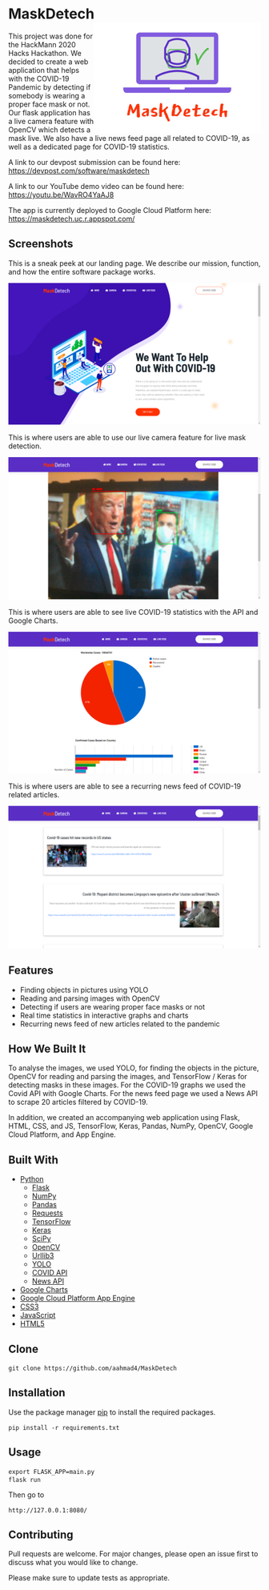 # MaskDetech <img src="maskdetechlogo.png" align="right" alt="Logo">

This project was done for the HackMann 2020 Hacks Hackathon. We decided to create a web application that helps with the COVID-19 Pandemic by detecting if somebody is wearing a proper face mask or not. Our flask application has a live camera feature with OpenCV which detects a mask live. We also have a live news feed page all related to COVID-19, as well as a dedicated page for COVID-19 statistics.  

A link to our devpost submission can be found here: https://devpost.com/software/maskdetech

A link to our YouTube demo video can be found here: https://youtu.be/WavRO4YaAJ8

The app is currently deployed to Google Cloud Platform here: https://maskdetech.uc.r.appspot.com/


## Screenshots 

This is a sneak peek at our landing page. We describe our mission, function, and how the entire software package works. 

![](landing.png)

This is where users are able to use our live camera feature for live mask detection.

![](upload.png)

This is where users are able to see live COVID-19 statistics with the API and Google Charts.

![](covid.png)

This is where users are able to see a recurring news feed of COVID-19 related articles.

![](news.png)

## Features
 
* Finding objects in pictures using YOLO
* Reading and parsing images with OpenCV
* Detecting if users are wearing proper face masks or not
* Real time statistics in interactive graphs and charts
* Recurring news feed of new articles related to the pandemic

## How We Built It

To analyse the images, we used YOLO, for finding the objects in the picture, OpenCV for reading and parsing the images, and TensorFlow / Keras for detecting masks in these images. For the COVID-19 graphs we used the Covid API with Google Charts. For the news feed page we used a News API to scrape 20 articles filtered by COVID-19. 

In addition, we created an accompanying web application using Flask, HTML, CSS, and JS, TensorFlow, Keras, Pandas, NumPy, OpenCV, Google Cloud Platform, and App Engine.

## Built With

* [Python](https://www.python.org/)
   * [Flask](https://flask.palletsprojects.com/)
   * [NumPy](https://numpy.org/)
   * [Pandas](https://pandas.pydata.org/)
   * [Requests](https://requests.readthedocs.io/en/master/)
   * [TensorFlow](https://www.tensorflow.org/)
   * [Keras](https://keras.io/)
   * [SciPy](https://www.scipy.org/)
   * [OpenCV](https://opencv.org/)
   * [Urllib3](https://urllib3.readthedocs.io/en/latest/)
   * [YOLO](https://www.pyimagesearch.com/2018/11/12/yolo-object-detection-with-opencv/)
   * [COVID API](https://pypi.org/project/COVID19Py/)
   * [News API](https://newsapi.org/docs/client-libraries/python)
* [Google Charts](https://developers.google.com/chart)
* [Google Cloud Platform App Engine](https://cloud.google.com/appengine/docs/python)
* [CSS3](https://developer.mozilla.org/en-US/docs/Archive/CSS3#:~:text=CSS3%20is%20the%20latest%20evolution,flexible%20box%20or%20grid%20layouts.)
* [JavaScript](https://www.javascript.com/)
* [HTML5](https://developer.mozilla.org/en-US/docs/Web/Guide/HTML/HTML5)

## Clone

```
git clone https://github.com/aahmad4/MaskDetech
```

## Installation

Use the package manager [pip](https://pip.pypa.io/en/stable/) to install the required packages.

```
pip install -r requirements.txt
```

## Usage

```
export FLASK_APP=main.py
flask run
```
Then go to 
```
http://127.0.0.1:8080/
```

## Contributing

Pull requests are welcome. For major changes, please open an issue first to discuss what you would like to change.

Please make sure to update tests as appropriate.
